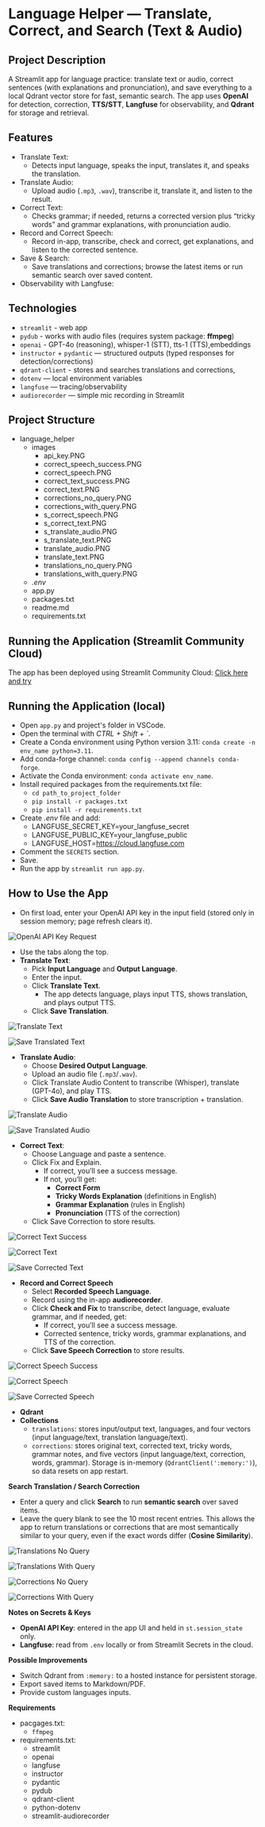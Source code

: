 # Language Helper — Translate, Correct, and Search (Text & Audio)

## Project Description

A Streamlit app for language practice: translate text or audio, correct sentences (with explanations and pronunciation), and save everything to a local Qdrant vector store for fast, semantic search. The app uses **OpenAI** for detection, correction, **TTS/STT**, **Langfuse** for observability, and **Qdrant** for storage and retrieval.

## Features

- Translate Text:
    - Detects input language, speaks the input, translates it, and speaks the translation.
- Translate Audio:
    - Upload audio (`.mp3`, `.wav`), transcribe it, translate it, and listen to the result.
- Correct Text:
    - Checks grammar; if needed, returns a corrected version plus “tricky words” and grammar explanations, with pronunciation audio.
- Record and Correct Speech:
    - Record in-app, transcribe, check and correct, get explanations, and listen to the corrected sentence.
- Save & Search:
    - Save translations and corrections; browse the latest items or run semantic search over saved content.
- Observability with Langfuse:

## Technologies

- `streamlit` - web app
- `pydub` - works with audio files (requires system package: **ffmpeg**)
- `openai` - GPT-4o (reasoning), whisper-1 (STT), tts-1 (TTS),embeddings
- `instructor` + `pydantic` — structured outputs (typed responses for detection/corrections)
- `qdrant-client` - stores and searches translations and corrections,
- `dotenv` — local environment variables
- `langfuse` — tracing/observability
- `audiorecorder` — simple mic recording in Streamlit

## Project Structure

- language_helper
    - images
        - api_key.PNG
        - correct_speech_success.PNG
        - correct_speech.PNG
        - correct_text_success.PNG
        - correct_text.PNG
        - corrections_no_query.PNG
        - corrections_with_query.PNG
        - s_correct_speech.PNG
        - s_correct_text.PNG
        - s_translate_audio.PNG
        - s_translate_text.PNG
        - translate_audio.PNG
        - translate_text.PNG
        - translations_no_query.PNG
        - translations_with_query.PNG
    - *.env*
    - app.py
    - packages.txt
    - readme.md
    - requirements.txt

## Running the Application (Streamlit Community Cloud)

The app has been deployed using Streamlit Community Cloud: [Click here and try](https://languagelper.streamlit.app/)

## Running the Application (local)

- Open `app.py` and project's folder in VSCode.
- Open the terminal with *CTRL + Shift + `*.
- Create a Conda environment using Python version 3.11: `conda create -n env_name python=3.11`.
- Add conda-forge channel: `conda config --append channels conda-forge`.
- Activate the Conda environment: `conda activate env_name`.
- Install required packages from the requirements.txt file:
    - `cd path_to_project_folder`
    - `pip install -r packages.txt`
    - `pip install -r requirements.txt`
- Create *.env* file and add:
    - LANGFUSE_SECRET_KEY=your_langfuse_secret
    - LANGFUSE_PUBLIC_KEY=your_langfuse_public
    - LANGFUSE_HOST=https://cloud.langfuse.com
- Comment the `SECRETS` section.
- Save.
- Run the app by `streamlit run app.py`.

## How to Use the App

- On first load, enter your OpenAI API key in the input field (stored only in session memory; page refresh clears it).

![OpenAI API Key Request](images/api_key.PNG)

- Use the tabs along the top.
- **Translate Text**:
    - Pick **Input Language** and **Output Language**. 
    - Enter the input.
    - Click **Translate Text**.
        - The app detects language, plays input TTS, shows translation, and plays output TTS.
    - Click **Save Translation**.

![Translate Text](images/translate_text.png)

![Save Translated Text](images/s_translate_text.png)

- **Translate Audio**:
    - Choose **Desired Output Language**.
    - Upload an audio file (`.mp3`/`.wav`).
    - Click Translate Audio Content to transcribe (Whisper), translate (GPT-4o), and play TTS.
    - Click **Save Audio Translation** to store transcription + translation.

![Translate Audio](images/translate_audio.PNG)

![Save Translated Audio](images/s_translate_audio.PNG)
        
- **Correct Text**:
    - Choose Language and paste a sentence.
    - Click Fix and Explain.
        - If correct, you’ll see a success message.
        - If not, you’ll get:
            - **Correct Form**
            - **Tricky Words Explanation** (definitions in English)
            - **Grammar Explanation** (rules in English)
            - **Pronunciation** (TTS of the correction)
    - Click Save Correction to store results.

![Correct Text Success](images/correct_text_success.PNG)

![Correct Text](images/correct_text.PNG)

![Save Corrected Text](images/s_correct_text.PNG)

- **Record and Correct Speech**
    - Select **Recorded Speech Language**.
    - Record using the in-app **audiorecorder**.
    - Click **Check and Fix** to transcribe, detect language, evaluate grammar, and if needed, get:
        - If correct, you’ll see a success message.
        - Corrected sentence, tricky words, grammar explanations, and TTS of the correction.
    - Click **Save Speech Correction** to store results.

![Correct Speech Success](images/correct_speech_success.PNG)

![Correct Speech](images/correct_speech.PNG)

![Save Corrected Speech](images/s_correct_speech.PNG)

- **Qdrant**
 - **Collections**
    - `translations`: stores input/output text, languages, and four vectors (input language/text, translation language/text).
    - `corrections`: stores original text, corrected text, tricky words, grammar notes, and five vectors (input language/text, correction, words, grammar).
Storage is in-memory (`QdrantClient(':memory:')`), so data resets on app restart.

**Search Translation / Search Correction**
- Enter a query and click **Search** to run **semantic search** over saved items.
- Leave the query blank to see the 10 most recent entries.
This allows the app to return translations or corrections that are most semantically similar to your query, even if the exact words differ (**Cosine Similarity**).

![Translations No Query](images/translations_no_query.PNG)

![Translations With Query](images/translations_with_query.PNG)

![Corrections No Query](images/corrections_no_query.PNG)

![Corrections With Query](images/corrections_with_query.PNG)

**Notes on Secrets & Keys**
- **OpenAI API Key**: entered in the app UI and held in `st.session_state` only.
- **Langfuse**: read from `.env` locally or from Streamlit Secrets in the cloud.

**Possible Improvements**
- Switch Qdrant from `:memory:` to a hosted instance for persistent storage.
- Export saved items to Markdown/PDF.
- Provide custom languages inputs.

**Requirements**
- pacgages.txt:
    - `ffmpeg`
- requirements.txt:
    - streamlit
    - openai
    - langfuse
    - instructor
    - pydantic
    - pydub
    - qdrant-client
    - python-dotenv
    - streamlit-audiorecorder